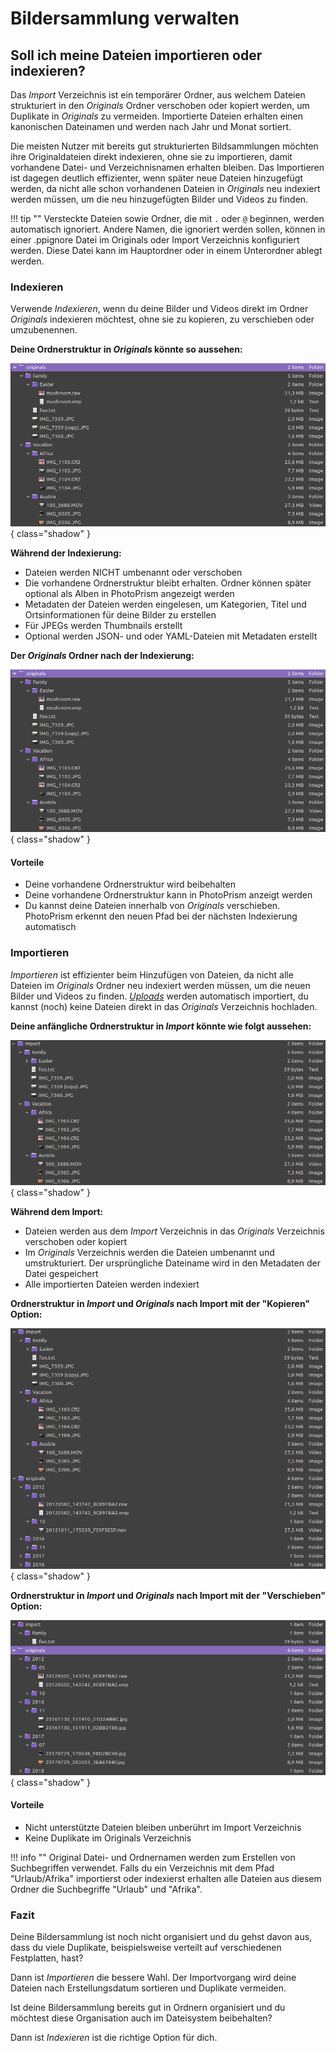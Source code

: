 # Bildersammlung verwalten #

## Soll ich meine Dateien importieren oder indexieren? ##


Das *Import* Verzeichnis ist ein temporärer Ordner, aus welchem Dateien strukturiert in den *Originals* Ordner verschoben oder kopiert werden, um Duplikate in *Originals* zu vermeiden.
Importierte Dateien erhalten einen kanonischen Dateinamen und werden nach Jahr und Monat sortiert.

Die meisten Nutzer mit bereits gut strukturierten Bildsammlungen möchten ihre Originaldateien direkt indexieren, ohne sie zu importieren, 
damit vorhandene Datei- und Verzeichnisnamen erhalten bleiben. 
Das Importieren ist dagegen deutlich effizienter, wenn später neue Dateien hinzugefügt werden, da nicht alle schon vorhandenen Dateien in *Originals* neu indexiert werden müssen, um die neu hinzugefügten Bilder und Videos zu finden.

!!! tip ""
    Versteckte Dateien sowie Ordner, die mit ```.``` oder ```@``` beginnen, werden automatisch ignoriert. 
    Andere Namen, die ignoriert werden sollen, können in einer .ppignore Datei im Originals oder Import Verzeichnis konfiguriert werden. 
    Diese Datei kann im Hauptordner oder in einem Unterordner ablegt werden.

### Indexieren ###

Verwende *Indexieren*, wenn du deine Bilder und Videos direkt im Ordner *Originals* indexieren möchtest, ohne sie zu kopieren,
zu verschieben oder umzubenennen.

**Deine Ordnerstruktur in *Originals* könnte so aussehen:**

![Screenshot](img/originals-before-after.png){ class="shadow" }
     
**Während der Indexierung:**

* Dateien werden NICHT umbenannt oder verschoben
* Die vorhandene Ordnerstruktur bleibt erhalten. Ordner können später optional als Alben in PhotoPrism angezeigt werden
* Metadaten der Dateien werden eingelesen, um Kategorien, Titel und Ortsinformationen für deine Bilder zu erstellen
* Für JPEGs werden Thumbnails erstellt
* Optional werden JSON- und oder YAML-Dateien mit Metadaten erstellt

**Der *Originals* Ordner nach der Indexierung:**

![Screenshot](img/originals-before-after.png){ class="shadow" }

    

#### Vorteile ####

* Deine vorhandene Ordnerstruktur wird beibehalten
* Deine vorhandene Ordnerstruktur kann in PhotoPrism anzeigt werden
* Du kannst deine Dateien innerhalb von *Originals* verschieben. PhotoPrism erkennt den neuen Pfad bei der nächsten Indexierung automatisch

### Importieren ###

*Importieren* ist effizienter beim Hinzufügen von Dateien, da nicht alle Dateien im *Originals* Ordner neu indexiert werden müssen, um die neuen Bilder und Videos zu finden.
[*Uploads*](upload.md) werden automatisch importiert, du kannst (noch) keine Dateien direkt in das *Originals* Verzeichnis hochladen.

**Deine anfängliche Ordnerstruktur in *Import* könnte wie folgt aussehen:**

   ![Screenshot](img/before-import.png){ class="shadow" }
   
**Während dem Import:**
 
* Dateien werden aus dem *Import* Verzeichnis in das *Originals* Verzeichnis verschoben oder kopiert
* Im *Originals* Verzeichnis werden die Dateien umbenannt und umstrukturiert. Der ursprüngliche Dateiname wird in den Metadaten der Datei gespeichert
* Alle importierten Dateien werden indexiert

**Ordnerstruktur in *Import* und *Originals* nach Import mit der "Kopieren" Option:**

   ![Screenshot](img/copy-import.png){ class="shadow" }

**Ordnerstruktur in *Import* und *Originals* nach Import mit der "Verschieben" Option:**

   ![Screenshot](img/move-import.png){ class="shadow" }

#### Vorteile ####
* Nicht unterstützte Dateien bleiben unberührt im Import Verzeichnis
* Keine Duplikate im Originals Verzeichnis


!!! info ""
    Original Datei- und Ordnernamen werden zum Erstellen von Suchbegriffen verwendet. 
    Falls du ein Verzeichnis mit dem Pfad "Urlaub/Afrika" importierst oder indexierst erhalten alle Dateien aus diesem Ordner die Suchbegriffe "Urlaub" und "Afrika".


### Fazit ###
Deine Bildersammlung ist noch nicht organisiert und du gehst davon aus, dass du viele Duplikate, beispielsweise verteilt auf verschiedenen Festplatten, hast?

Dann ist *Importieren* die bessere Wahl.
Der Importvorgang wird deine Dateien nach Erstellungsdatum sortieren und Duplikate vermeiden.


Ist deine Bildersammlung bereits gut in Ordnern organisiert und du möchtest diese Organisation auch im Dateisystem beibehalten?

Dann ist *Indexieren* ist die richtige Option für dich.
